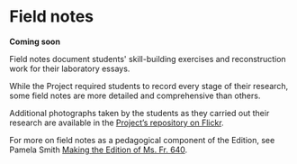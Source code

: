 # Field notes

**Coming soon**

Field notes document students' skill-building exercises and reconstruction work for their laboratory essays.

While the Project required students to record every stage of their research, some field notes are more detailed and
comprehensive than others.

Additional photographs taken by the students as they carried out their
research are available in the [Project’s repository on Flickr](https://www.flickr.com/photos/128418753@N06/albums).

For more on field notes as a pedagogical component of the Edition, see Pamela Smith [Making the Edition of Ms.
Fr. 640](/#essays/ann_329_ie_19).
